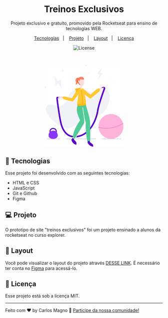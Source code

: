 <h1 align="center"> Treinos Exclusivos </h1>

<p align="center">
Projeto exclusivo e gratuito, promovido pela Rocketseat para ensino de tecnologias WEB.
</p>

<p align="center">
  <a href="#-tecnologias">Tecnologias</a>&nbsp;&nbsp;&nbsp;|&nbsp;&nbsp;&nbsp;
  <a href="#-projeto">Projeto</a>&nbsp;&nbsp;&nbsp;|&nbsp;&nbsp;&nbsp;
  <a href="#-layout">Layout</a>&nbsp;&nbsp;&nbsp;|&nbsp;&nbsp;&nbsp;
  <a href="#memo-licença">Licença</a>
</p>

<p align="center">
  <img alt="License" src="https://img.shields.io/static/v1?label=license&message=MIT&color=49AA26&labelColor=000000">
</p>

<br>

<p align="center">
  <img alt="Treinos Exclusivos" src="/images/fitness-jump.png" width="50%">
</p>

## 🚀 Tecnologias

Esse projeto foi desenvolvido com as seguintes tecnologias:

- HTML e CSS
- JavaScript
- Git e Github
- Figma

## 💻 Projeto

O prototipo de site "treinos exclusivos" foi um projeto ensinado a alunos da rocketseat no curso explorer. 

## 🔖 Layout

Você pode visualizar o layout do projeto através [DESSE LINK](https://www.figma.com/file/ZAsOqZDIlzZM6nKuLT5m9r/Explorer---Projeto-02-(Copy)?type=design&node-id=1-5&mode=design&t=Fpv9LtQlLExKwcvn-0/duplicate). É necessário ter conta no [Figma](https://figma.com) para acessá-lo.

## :memo: Licença

Esse projeto está sob a licença MIT.

---

Feito com ♥ by Carlos Magno :wave: [Participe da nossa comunidade!](https://discord.gg/rocketseat)
